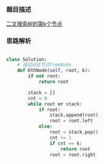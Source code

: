 ### 题目描述

[二叉搜索树的第k个节点](https://www.nowcoder.com/practice/ef068f602dde4d28aab2b210e859150a?tpId=13&tqId=11215&tPage=4&rp=2&ru=%2Fta%2Fcoding-interviews&qru=%2Fta%2Fcoding-interviews%2Fquestion-ranking)


### 思路解析

```python

class Solution:
    # 返回对应节点TreeNode
    def KthNode(self, root, k):
        if not root:
            return root

        stack = []
        cnt = 0
        while root or stack:
            if root:
                stack.append(root)
                root = root.left
            else:
                root = stack.pop()
                cnt += 1
                if cnt == k:
                    return root
                root = root.right

```

